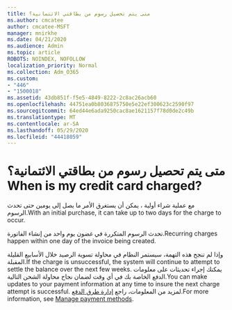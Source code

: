 ```yaml
---
title: متى يتم تحصيل رسوم من بطاقتي الائتمانية؟
ms.author: cmcatee
author: cmcatee-MSFT
manager: mnirkhe
ms.date: 04/21/2020
ms.audience: Admin
ms.topic: article
ROBOTS: NOINDEX, NOFOLLOW
localization_priority: Normal
ms.collection: Adm_O365
ms.custom:
- "446"
- "1500018"
ms.assetid: 43db851f-f5e5-4849-8222-2c8ac26acb60
ms.openlocfilehash: 44751ea0b8036875750e5e22ef300623c2590f97
ms.sourcegitcommit: 64ed44e6ada9250cac8ae1621157f78d0de2c49b
ms.translationtype: MT
ms.contentlocale: ar-SA
ms.lasthandoff: 05/29/2020
ms.locfileid: "44418059"
---
```

# <a name="when-is-my-credit-card-charged"></a><span data-ttu-id="27a02-102">متى يتم تحصيل رسوم من بطاقتي الائتمانية؟</span><span class="sxs-lookup"><span data-stu-id="27a02-102">When is my credit card charged?</span></span>

<span data-ttu-id="27a02-103">مع عملية شراء أولية ، يمكن أن يستغرق الأمر ما يصل إلى يومين حتى تحدث الرسوم.</span><span class="sxs-lookup"><span data-stu-id="27a02-103">With an initial purchase, it can take up to two days for the charge to occur.</span></span>
  
<span data-ttu-id="27a02-104">تحدث الرسوم المتكررة في غضون يوم واحد من إنشاء الفاتورة.</span><span class="sxs-lookup"><span data-stu-id="27a02-104">Recurring charges happen within one day of the invoice being created.</span></span>
  
<span data-ttu-id="27a02-105">وإذا لم تنجح هذه التهمة، سيستمر النظام في محاولة تسوية الرصيد خلال الأسابيع القليلة المقبلة.</span><span class="sxs-lookup"><span data-stu-id="27a02-105">If the charge is unsuccessful, the system will continue to attempt to settle the balance over the next few weeks.</span></span> <span data-ttu-id="27a02-106">يمكنك إجراء تحديثات على معلومات الدفع الخاصة بك في أي وقت لضمان نجاح محاولة الشحن التالية.</span><span class="sxs-lookup"><span data-stu-id="27a02-106">You can make updates to your payment information at any time to insure the next charge attempt is successful.</span></span> <span data-ttu-id="27a02-107">لمزيد من المعلومات، راجع [إدارة طرق الدفع](https://docs.microsoft.com/microsoft-365/commerce/billing-and-payments/manage-payment-methods).</span><span class="sxs-lookup"><span data-stu-id="27a02-107">For more information, see [Manage payment methods](https://docs.microsoft.com/microsoft-365/commerce/billing-and-payments/manage-payment-methods).</span></span>